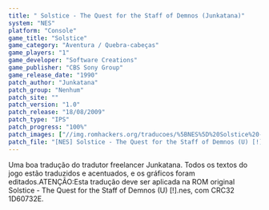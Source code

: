 ```yaml
---
title: " Solstice - The Quest for the Staff of Demnos (Junkatana)"
system: "NES"
platform: "Console"
game_title: "Solstice"
game_category: "Aventura / Quebra-cabeças"
game_players: "1"
game_developer: "Software Creations"
game_publisher: "CBS Sony Group"
game_release_date: "1990"
patch_author: "Junkatana"
patch_group: "Nenhum"
patch_site: ""
patch_version: "1.0"
patch_release: "18/08/2009"
patch_type: "IPS"
patch_progress: "100%"
patch_images: ["//img.romhackers.org/traducoes/%5BNES%5D%20Solstice%20-%20The%20Quest%20for%20the%20Staff%20of%20Demnos%20-%20Junkatana%20-%201.png","//img.romhackers.org/traducoes/%5BNES%5D%20Solstice%20-%20The%20Quest%20for%20the%20Staff%20of%20Demnos%20-%20Junkatana%20-%202.png","//img.romhackers.org/traducoes/%5BNES%5D%20Solstice%20-%20The%20Quest%20for%20the%20Staff%20of%20Demnos%20-%20Junkatana%20-%203.png"]
patch_file: "[NES] Solstice - The Quest for the Staff of Demnos (U) [!] [T-BR] [T-Junkatana G-Nenhum] [V-1.0 P-100% A-2009].rar"
---
```

Uma boa tradução do tradutor freelancer Junkatana. Todos os textos do jogo estão traduzidos e acentuados, e os gráficos foram editados.ATENÇÃO:Esta tradução deve ser aplicada na ROM original Solstice - The Quest for the Staff of Demnos (U) [!].nes, com CRC32 1D60732E.